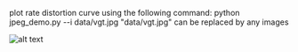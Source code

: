 plot rate distortion curve using the following command:
python jpeg_demo.py --i data/vgt.jpg
"data/vgt.jpg" can be replaced by any images

![alt text](https://github.com/spencerkent/EE290T-quantized-sparse-codes/blob/dct/jpeg_rate_distortion/r_d_results.png)
